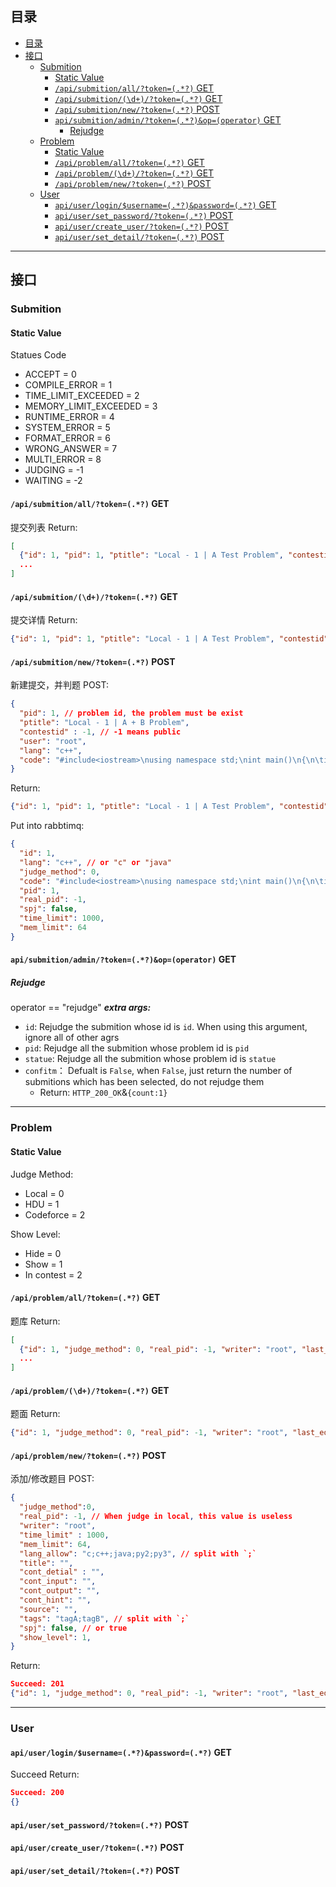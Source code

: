 ## 目录
- [目录](#%e7%9b%ae%e5%bd%95)
- [接口](#%e6%8e%a5%e5%8f%a3)
  - [Submition](#submition)
    - [Static Value](#static-value)
    - [`/api/submition/all/?token=(.*?)` GET](#apisubmitionalltoken-get)
    - [`/api/submition/(\d+)/?token=(.*?)` GET](#apisubmitiondtoken-get)
    - [`/api/submition/new/?token=(.*?)` POST](#apisubmitionnewtoken-post)
    - [`api/submition/admin/?token=(.*?)&op=(operator)` GET](#apisubmitionadmintokenopoperator-get)
      - [Rejudge](#rejudge)
  - [Problem](#problem)
    - [Static Value](#static-value-1)
    - [`/api/problem/all/?token=(.*?)` GET](#apiproblemalltoken-get)
    - [`/api/problem/(\d+)/?token=(.*?)` GET](#apiproblemdtoken-get)
    - [`/api/problem/new/?token=(.*?)` POST](#apiproblemnewtoken-post)
  - [User](#user)
    - [`api/user/login/$username=(.*?)&password=(.*?)` GET](#apiuserloginusernamepassword-get)
    - [`api/user/set_password/?token=(.*?)` POST](#apiusersetpasswordtoken-post)
    - [`api/user/create_user/?token=(.*?)` POST](#apiusercreateusertoken-post)
    - [`api/user/set_detail/?token=(.*?)` POST](#apiusersetdetailtoken-post)

---
## 接口

### Submition 

#### Static Value
Statues Code
+ ACCEPT = 0
+ COMPILE_ERROR = 1
+ TIME_LIMIT_EXCEEDED = 2
+ MEMORY_LIMIT_EXCEEDED = 3
+ RUNTIME_ERROR = 4
+ SYSTEM_ERROR = 5
+ FORMAT_ERROR = 6
+ WRONG_ANSWER = 7
+ MULTI_ERROR = 8
+ JUDGING = -1
+ WAITING = -2

#### `/api/submition/all/?token=(.*?)` GET
提交列表
Return:
```json
[
  {"id": 1, "pid": 1, "ptitle": "Local - 1 | A Test Problem", "contestid": -1, "user": "root", "timestamp": "2020-03-05T03:29:16.840304Z", "lang": "c++", "statue": -2, "judger": "localhost"},
  ...
]
```

#### `/api/submition/(\d+)/?token=(.*?)` GET
提交详情
Return:
```json
{"id": 1, "pid": 1, "ptitle": "Local - 1 | A Test Problem", "contestid": -1, "user": "root", "timestamp": "2020-03-05T03:29:16.840304Z", "lang": "c++", "code": "code", "statue": -2, "judger": "localhost", "statue_detail": "", "judger_msg": ""}
```

#### `/api/submition/new/?token=(.*?)` POST
新建提交，并判题
POST:
```json
{
  "pid": 1, // problem id, the problem must be exist
  "ptitle": "Local - 1 | A + B Problem",
  "contestid" : -1, // -1 means public
  "user": "root",
  "lang": "c++",
  "code": "#include<iostream>\nusing namespace std;\nint main()\n{\n\tint a,b;\n\tcin >> a >> b;\n\tcout << a + b << endl;\n}"
}
```
Return:
```json
{"id": 1, "pid": 1, "ptitle": "Local - 1 | A Test Problem", "contestid": -1, "user": "root", "timestamp": "2020-03-05T03:32:33.384803Z", "lang": "c++", "code": "#include<iostream>\nusing namespace std;\nint main()\n{\n\tint a,b;\n\tcin >> a >> b;\n\tcout << a + b << endl;\n}", "statue": -2, "judger": "localhost", "statue_detail": "", "judger_msg": ""}
```
Put into rabbtimq:
```json
{
  "id": 1, 
  "lang": "c++", // or "c" or "java"
  "judge_method": 0, 
  "code": "#include<iostream>\nusing namespace std;\nint main()\n{\n\tint a,b;\n\tcin >> a >> b;\n\tcout << a + b << endl;\n}", 
  "pid": 1, 
  "real_pid": -1, 
  "spj": false, 
  "time_limit": 1000, 
  "mem_limit": 64
}
```

#### `api/submition/admin/?token=(.*?)&op=(operator)` GET

##### Rejudge
operator == "rejudge"
***extra args:***
  + `id`: Rejudge the submition whose id is `id`. When using this argument, ignore all of other agrs 
  + `pid`: Rejudge all the submition whose problem id is `pid`
  + `statue`: Rejudge all the submition whose problem id is `statue`
  + `confitm`： Defualt is `False`, when `False`, just return the number of submitions which has been selected, do not rejudge them
    + Return: `HTTP_200_OK`&`{count:1}`
---
### Problem

#### Static Value


Judge Method:
+ Local = 0
+ HDU = 1
+ Codeforce = 2

Show Level:
+ Hide = 0
+ Show = 1
+ In contest = 2

#### `/api/problem/all/?token=(.*?)` GET
题库
Return:
```json
[
  {"id": 1, "judge_method": 0, "real_pid": -1, "writer": "root", "last_edit": "2020-03-05T02:50:21.738491Z", "time_limit": 1000, "mem_limit": 64, "lang_allow": "c;c++;java;py2;py3", "title": "A + B Problem", "cont_detial": "main field", "cont_input": "input field", "cont_output": "output field", "cont_hint": "hint field", "source": "source field", "tags": "debug;", "spj": false, "show_level": 1}
  ...
]
```

#### `/api/problem/(\d+)/?token=(.*?)` GET
题面
Return:
```json
{"id": 1, "judge_method": 0, "real_pid": -1, "writer": "root", "last_edit": "2020-03-05T02:50:21.738491Z", "time_limit": 1000, "mem_limit": 64, "lang_allow": "c;c++;java;py2;py3", "title": "A + B Problem", "cont_detial": "main field", "cont_input": "input field", "cont_output": "output field", "cont_hint": "hint field", "source": "source field", "tags": "debug;", "spj": false, "show_level": 1, "tot_cnt": 0, "ac_cnt": 0, "wa_cnt": 0, "tle_cnt": 0, "mle_cnt": 0, "ce_cnt": 0, "se_cnt": 0, "re_cnt": 0, "me_cnt": 0}
```
#### `/api/problem/new/?token=(.*?)` POST
添加/修改题目
POST:
```json
{
  "judge_method":0, 
  "real_pid": -1, // When judge in local, this value is useless
  "writer": "root",
  "time_limit" : 1000,
  "mem_limit": 64,
  "lang_allow": "c;c++;java;py2;py3", // split with `;`
  "title": "",
  "cont_detial" : "",
  "cont_input": "",
  "cont_output": "",
  "cont_hint": "",
  "source": "",
  "tags": "tagA;tagB", // split with `;`
  "spj": false, // or true
  "show_level": 1,
}
```
Return:
```json
Succeed: 201
{"id": 1, "judge_method": 0, "real_pid": -1, "writer": "root", "last_edit": "2020-03-05T02:50:21.738491Z", "time_limit": 1000, "mem_limit": 64, "lang_allow": "c;c++;java;py2;py3", "title": "A + B Problem", "cont_detial": "main field", "cont_input": "input field", "cont_output": "output field", "cont_hint": "hint field", "source": "source field", "tags": "debug;", "spj": false, "show_level": 1}
```


---

### User

#### `api/user/login/$username=(.*?)&password=(.*?)` GET

Succeed Return:
```json
Succeed: 200
{}
```

#### `api/user/set_password/?token=(.*?)` POST

#### `api/user/create_user/?token=(.*?)` POST

#### `api/user/set_detail/?token=(.*?)` POST